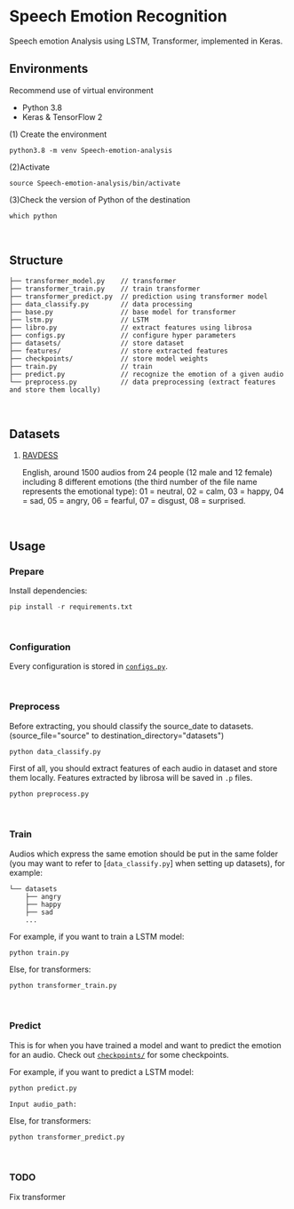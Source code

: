 # Speech Emotion Recognition

Speech emotion Analysis using LSTM, Transformer, implemented in Keras.
&nbsp;

## Environments

Recommend use of virtual environment 
- Python 3.8
- Keras & TensorFlow 2


(1) Create the environment
```
python3.8 -m venv Speech-emotion-analysis 
```
(2)Activate
```
source Speech-emotion-analysis/bin/activate
```
(3)Check the version of Python of the destination 
```
which python 
```





&nbsp;

## Structure

```
├── transformer_model.py    // transformer
├── transformer_train.py    // train transformer
├── transformer_predict.py  // prediction using transformer model
├── data_classify.py        // data processing
├── base.py                 // base model for transformer
├── lstm.py                 // LSTM
├── libro.py                // extract features using librosa
├── configs.py              // configure hyper parameters
├── datasets/               // store dataset
├── features/               // store extracted features
├── checkpoints/            // store model weights
├── train.py                // train
├── predict.py              // recognize the emotion of a given audio
└── preprocess.py           // data preprocessing (extract features and store them locally)
```

&nbsp;



## Datasets

1. [RAVDESS](https://zenodo.org/record/1188976)

   English, around 1500 audios from 24 people (12 male and 12 female) including 8 different emotions (the third number of the file name represents the emotional type): 01 = neutral, 02 = calm, 03 = happy, 04 = sad, 05 = angry, 06 = fearful, 07 = disgust, 08 = surprised.

&nbsp;

## Usage

### Prepare

Install dependencies:

```python
pip install -r requirements.txt
```

&nbsp;

### Configuration

Every configuration is stored in [`configs.py`](https://github.com/Stoneyew/Speech-Emotion-Analysis/blob/main/configs.py).

&nbsp;

### Preprocess
Before extracting, you should classify the source_date to datasets.(source_file="source" to destination_directory="datasets")
```python
python data_classify.py
```

First of all, you should extract features of each audio in dataset and store them locally. Features extracted by librosa will be saved in `.p` files.

```python
python preprocess.py
```

&nbsp;

### Train

Audios which express the same emotion should be put in the same folder (you may want to refer to [`data_classify.py`] when setting up datasets), for example:

```
└── datasets
    ├── angry
    ├── happy
    ├── sad
    ...
```

For example, if you want to train a LSTM model:

```python
python train.py
```

Else, for transformers:

```python
python transformer_train.py
```

&nbsp;

### Predict

This is for when you have trained a model and want to predict the emotion for an audio. Check out [`checkpoints/`](https://github.com/Anguschen0430/AI_final_project/tree/main/checkpoints) for some checkpoints.

For example, if you want to predict a LSTM model:

```python
python predict.py
```

```python
Input audio_path:
```

Else, for transformers:

```python
python transformer_predict.py
```

&nbsp;

### TODO

Fix transformer
